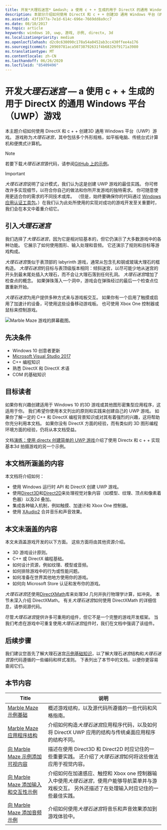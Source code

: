 ```yaml
---
title: 开发*大理石迷宫* &mdash; a 使用 c + + 生成的用于 DirectX 的通用 Windows 平台（UWP）游戏
description: 本部分介绍如何使用 DirectX 和 c + + 创建3D 通用 Windows 平台（UWP）游戏。
ms.assetid: 43f1977a-7e1d-614c-696e-7669dd8a9cc7
ms.date: 08/10/2017
ms.topic: article
keywords: windows 10, uwp, 游戏, 示例, directx, 3d
ms.localizationpriority: medium
ms.openlocfilehash: d2c0c630090c178a54a0452ab3cc430ffee4a176
ms.sourcegitcommit: 20969781aca50738792631f4b68326f9171a3980
ms.translationtype: MT
ms.contentlocale: zh-CN
ms.lasthandoff: 06/26/2020
ms.locfileid: "85409496"
---
```

# <a name="developing-marble-mazemdasha-universal-windows-platform-uwp-game-built-with-c-for-directx"></a>开发*大理石迷宫* &mdash; a 使用 c + + 生成的用于 DirectX 的通用 Windows 平台（UWP）游戏

本主题介绍如何使用 DirectX 和 c + + 创建3D 通用 Windows 平台（UWP）游戏。 游戏称为*大理石迷宫*，其中包括多个外形规格，如平板电脑、传统台式计算机和便携式计算机。

> [!NOTE]
> 若要下载*大理石迷宫*源代码，请参阅[GitHub 上的示例](https://github.com/microsoft/Windows-appsample-marble-maze)。

> [!IMPORTANT]
> *大理石迷宫*说明了设计模式，我们认为这是创建 UWP 游戏的最佳实践。 你可修改许多实现细节，以符合你自己的做法和你所开发游戏的独特需求。 你可随意使用更适合你的需求的不同技术或库。 （但是，始终要确保你的代码通过 [Windows 应用认证工具包](https://docs.microsoft.com/windows/uwp/debug-test-perf/windows-app-certification-kit)。）在我们认为此处所使用的实现对成功的游戏开发至关重要时，我们会在本文中着重介绍它。

## <a name="introducing-marble-maze"></a>引入*大理石迷宫*

我们选择了*大理石迷宫*，因为它是相对较基本的，但它仍演示了大多数游戏中的各种功能。 它展示了如何使用图形、输入处理和音频。 它还演示了规则和目标等游戏构成。

*大理石迷宫*类似于表顶部的 labyrinth 游戏，通常从包含孔和钢或玻璃大理石的框构造。 *大理石迷宫*的目标与表顶级版本相同：倾斜迷宫，以尽可能少地从迷宫的开头到最末尾处插入大理石，而不会让大理石落到任何孔洞。 *大理石迷宫*增加了检查点的概念。 如果弹珠落入一个洞中，游戏会在弹珠经过的最后一个检查点位置重新开始。

*大理石迷宫*为用户提供多种方式来与游戏板交互。 如果你有一个启用了触摸或启用了加速计的设备，可使用这些设备移动游戏板。 也可使用 Xbox One 控制器或鼠标来控制游戏。

![Marble Maze 游戏的屏幕截图。](images/marblemaze-2.png)

## <a name="prerequisites"></a>先决条件

-   Windows 10 创意者更新
-   [Microsoft Visual Studio 2017](https://visualstudio.microsoft.com/downloads/)
-   C++ 编程知识
-   熟悉 DirectX 和 DirectX 术语
-   COM 的基础知识

## <a name="who-should-read-this"></a>目标读者

如果你有兴趣创建适用于 Windows 10 的3D 游戏或其他图形密集型应用程序，这适用于你。 我们希望你使用本文列出的原则和实践来创建自己的 UWP 游戏。 如果你了解一定的 C++ 和 DirectX 编程背景知识或对其有着强烈的兴趣，这将帮助你充分利用本文档。 如果你没有 DirectX 方面的经验，而有类似的 3D 图形编程环境方面的经验，仍将从本文档受益。

文档[演练：使用 directx 创建简单的 UWP 游戏](tutorial--create-your-first-uwp-directx-game.md)介绍了使用 Directx 和 c + + 实现基本3d 拍摄游戏的另一个示例。

## <a name="what-this-documentation-covers"></a>本文档所涵盖的内容

本文档将介绍如何：

-   使用 Windows 运行时 API 和 DirectX 创建 UWP 游戏。
-   使用[Direct3D](https://docs.microsoft.com/windows/desktop/direct3d11/atoc-dx-graphics-direct3d-11)和[Direct2D](https://docs.microsoft.com/windows/desktop/Direct2D/direct2d-portal)来处理视觉对象内容（如模型、纹理、顶点和像素着色器）以及2d 叠加。
-   集成各种输入机制，例如触摸、加速计和 Xbox One 控制器。
-   使用 [XAudio2](https://docs.microsoft.com/windows/desktop/xaudio2/xaudio2-apis-portal) 合并音乐和声音效果。

## <a name="what-this-documentation-does-not-cover"></a>本文未涵盖的内容

本文未涵盖游戏开发的以下方面。 这些方面将由其他资源介绍。

-   3D 游戏设计原则。
-   C++ 或 DirectX 编程基础。
-   如何设计资源，例如纹理、模型或音频。
-   如何排除游戏中的行为或性能问题。
-   如何准备在世界其他地方使用你的游戏。
-   如何向 Microsoft Store 认证和发布你的游戏。

*大理石迷宫*还使用[DirectXMath](https://docs.microsoft.com/windows/desktop/dxmath/directxmath-portal)库来处理3d 几何并执行物理学计算，如冲突。 本节未深入介绍 DirectXMath。 有关*大理石迷宫*如何使用 DirectXMath 的详细信息，请参阅源代码。

尽管*大理石迷宫*提供许多可重用的组件，但它不是一个完整的游戏开发框架。 当我们考虑在游戏中可重复使用*大理石迷宫*组件时，我们在文档中强调了该组件。

## <a name="next-steps"></a>后续步骤

我们建议您首先了解大理石迷宫[示例基础知识](marble-maze-sample-fundamentals.md)，以了解大理石*迷宫*结构和*大理石迷宫*源代码遵循的一些编码和样式准则。 下表列出了本节中的文档，以便你更容易查阅它们。

## <a name="in-this-section"></a>本节内容

| Title                                                                                                                    | 说明                                                                                                                                                                                                                                        |
|--------------------------------------------------------------------------------------------------------------------------|----------------------------------------------------------------------------------------------------------------------------------------------------------------------------------------------------------------------------------------------------|
| [Marble Maze 示例基础](marble-maze-sample-fundamentals.md)                                                   | 概述游戏结构，以及源代码所遵循的一些代码和风格指南。                                                                                                                                 |
| [Marble Maze 应用程序结构](marble-maze-application-structure.md)                                               | 介绍如何构造*大理石迷宫*应用程序代码，以及如何将 DirectX UWP 应用的结构与传统桌面应用程序的结构不同。                                                                                    |
| [向 Marble Maze 示例添加可视内容](adding-visual-content-to-the-marble-maze-sample.md)                   | 描述在使用 Direct3D 和 Direct2D 时应记住的一些重要实践。 还介绍了*大理石迷宫*如何将这些做法应用于视觉内容。                                                                           |
| [向 Marble Maze 添加输入和交互性示例](adding-input-and-interactivity-to-the-marble-maze-sample.md) | 介绍如何在加速感应、触控和 Xbox one 控制器输入中使用*大理石迷宫*，使用户能够导航菜单并与游戏板交互。 另外还描述了在处理输入时应记住的一些最佳实践。 |
| [向 Marble Maze 添加音频示例](adding-audio-to-the-marble-maze-sample.md)                                     | 介绍如何使用*大理石迷宫*将音乐和声音效果添加到游戏体验中。                                                                                                                                                  |
